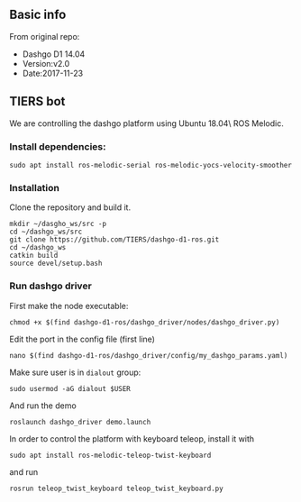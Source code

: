 ## Basic info

From original repo:
- Dashgo D1 14.04
- Version:v2.0
- Date:2017-11-23

## TIERS bot

We are controlling the dashgo platform using Ubuntu 18.04\ ROS Melodic.

### Install dependencies:
```
sudo apt install ros-melodic-serial ros-melodic-yocs-velocity-smoother 
```
### Installation
Clone the repository and build it.
```
mkdir ~/dasgho_ws/src -p
cd ~/dashgo_ws/src
git clone https://github.com/TIERS/dashgo-d1-ros.git
cd ~/dashgo_ws
catkin build
source devel/setup.bash
```

### Run dashgo driver

First make the node executable:
```
chmod +x $(find dashgo-d1-ros/dashgo_driver/nodes/dashgo_driver.py)
```

Edit the port in the config file (first line)
```
nano $(find dashgo-d1-ros/dashgo_driver/config/my_dashgo_params.yaml)
```

Make sure user is in `dialout` group:
```
sudo usermod -aG dialout $USER
```

And run the demo
```
roslaunch dashgo_driver demo.launch
```

In order to control the platform with keyboard teleop, install it with
```
sudo apt install ros-melodic-teleop-twist-keyboard
```
and run
```
rosrun teleop_twist_keyboard teleop_twist_keyboard.py
```
